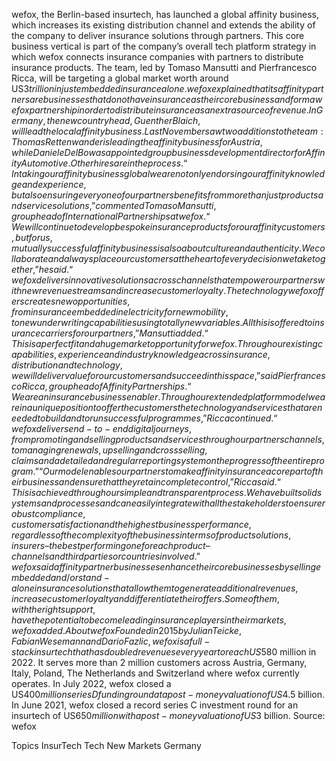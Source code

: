 wefox, the Berlin-based insurtech, has launched a global affinity business, which increases its existing distribution channel and extends the ability of the company to deliver insurance solutions through partners.
This core business vertical is part of the company’s overall tech platform strategy in which wefox connects insurance companies with partners to distribute insurance products. The team, led by Tomaso Mansutti and Pierfrancesco Ricca, will be targeting a global market worth around US$3 trillion in just embedded insurance alone.
wefox explained that its affinity partners are businesses that do not have insurance as their core business and form a wefox partnership in order to distribute insurance as an extra source of revenue.
In Germany, the new country head, Guenther Blaich, will lead the local affinity business. Last November saw two additions to the team: Thomas Rettenwander is leading the affinity business for Austria, while Daniele Del Bo was appointed group business development director for Affinity Automotive. Other hires are in the process.
“In taking our affinity business global we are not only endorsing our affinity knowledge and experience, but also ensuring every one of our partners benefits from more than just products and service solutions,” commented Tomaso Mansutti, group head of International Partnerships at wefox.
“We will continue to develop bespoke insurance products for our affinity customers, but for us, mutually successful affinity business is also about culture and authenticity. We collaborate and always place our customers at the heart of every decision we take together,” he said.
“wefox delivers innovative solutions across channels that empower our partners with new revenue streams and increase customer loyalty. The technology wefox offers creates new opportunities, from insurance embedded in electricity for new mobility, to new underwriting capabilities using totally new variables. All this is offered to insurance carriers for our partners,” Mansutti added.
“This is a perfect fit and a huge market opportunity for wefox. Through our existing capabilities, experience and industry knowledge across insurance, distribution and technology, we will deliver value for our customers and succeed in this space,” said Pierfrancesco Ricca, group head of Affinity Partnerships.
“We are an insurance business enabler. Through our extended platform model we are in a unique position to offer the customers the technology and services that are needed to build and to run successful programmes,” Ricca continued.
“wefox delivers end-to-end digital journeys, from promoting and selling products and services through our partners channels, to managing renewals, upselling and cross selling, claims and a detailed and regular reporting system on the progress of the entire program.”
“Our model enables our partners to make affinity insurance a core part of their business and ensure that they retain complete control,” Ricca said.
“This is achieved through our simple and transparent process. We have built solid systems and processes and can easily integrate with all the stakeholders to ensure robust compliance, customer satisfaction and the highest business performance, regardless of the complexity of the business in terms of product solutions, insurers – the best performing one for each product – channels and third parties or countries involved.”
wefox said affinity partner businesses enhance their core businesses by selling embedded and/or stand-alone insurance solutions that allow them to generate additional revenues, increase customer loyalty and differentiate their offers. Some of them, with the right support, have the potential to become leading insurance players in their markets, wefox added.
About wefox
Founded in 2015 by Julian Teicke, Fabian Wesemann and Dario Fazlic, wefox is a full-stack insurtech that has doubled revenues every year to reach US$580 million in 2022. It serves more than 2 million customers across Austria, Germany, Italy, Poland, The Netherlands and Switzerland where wefox currently operates.
In July 2022, wefox closed a US$400 million series D funding round at a post-money valuation of US$4.5 billion. In June 2021, wefox closed a record series C investment round for an insurtech of US$650 million with a post-money valuation of US$3 billion.
Source: wefox

Topics
InsurTech
Tech
New Markets
Germany
